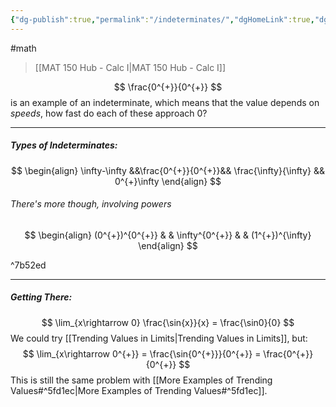 ```yaml
---
{"dg-publish":true,"permalink":"/indeterminates/","dgHomeLink":true,"dgPassFrontmatter":false}
---
```


#math 
> [[MAT 150 Hub - Calc I|MAT 150 Hub - Calc I]]

$$
\frac{0^{+}}{0^{+}}
$$
is an example of an indeterminate, which means that the value depends on *speeds*, how fast do each of these approach $0$?

---
##### Types of Indeterminates:
$$
\begin{align}
\infty-\infty &&\frac{0^{+}}{0^{+}}&& \frac{\infty}{\infty} 
 && 0^{+}\infty
\end{align}
$$
###### There's more though, involving powers
$$
\begin{align}
(0^{+})^{0^{+}} & & \infty^{0^{+}} & & (1^{+})^{\infty}
\end{align}
$$

^7b52ed

---
##### Getting There:
$$
\lim_{x\rightarrow 0} \frac{\sin{x}}{x} = \frac{\sin0}{0}
$$
We could try [[Trending Values in Limits|Trending Values in Limits]], but:
$$
\lim_{x\rightarrow 0^{+}} = \frac{\sin{0^{+}}}{0^{+}} = \frac{0^{+}}{0^{+}}
$$
This is still the same problem with [[More Examples of Trending Values#^5fd1ec|More Examples of Trending Values#^5fd1ec]].